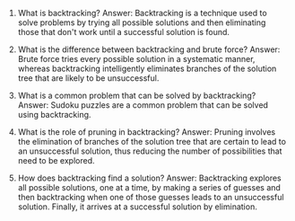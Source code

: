 1. What is backtracking? 
Answer: Backtracking is a technique used to solve problems by trying all possible solutions and then eliminating those that don't work until a successful solution is found.

2. What is the difference between backtracking and brute force? 
Answer: Brute force tries every possible solution in a systematic manner, whereas backtracking intelligently eliminates branches of the solution tree that are likely to be unsuccessful.

3. What is a common problem that can be solved by backtracking? 
Answer: Sudoku puzzles are a common problem that can be solved using backtracking.

4. What is the role of pruning in backtracking? 
Answer: Pruning involves the elimination of branches of the solution tree that are certain to lead to an unsuccessful solution, thus reducing the number of possibilities that need to be explored.

5. How does backtracking find a solution? 
Answer: Backtracking explores all possible solutions, one at a time, by making a series of guesses and then backtracking when one of those guesses leads to an unsuccessful solution. Finally, it arrives at a successful solution by elimination.